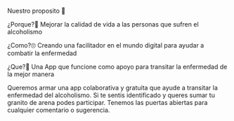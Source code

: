 Nuestro proposito 👋

¿Porque?💜 Mejorar la calidad de vida a las personas que sufren el alcoholismo

¿Como?🙄 Creando una facilitador en el mundo digital para ayudar a combatir la enfermedad

¿Que?📱 Una App que funcione como apoyo para transitar la enfermedad de la mejor manera

Queremos armar una app colaborativa y gratuita que ayude a transitar la enfermedad del alcoholismo. Si te sentis identificado y queres sumar tu granito de arena podes participar. Tenemos las puertas abiertas para cualquier comentario o sugerencia.


<!--
**abrazarapp/Abrazarapp** is a ✨ _special_ ✨ repository because its `README.md` (this file) appears on your GitHub profile.

Here are some ideas to get you started:

- 🔭 I’m currently working on ...
- 🌱 I’m currently learning ...
- 👯 I’m looking to collaborate on ...
- 🤔 I’m looking for help with ...
- 💬 Ask me about ...
- 📫 How to reach me: ...
- 😄 Pronouns: ...
- ⚡ Fun fact: ...
-->
